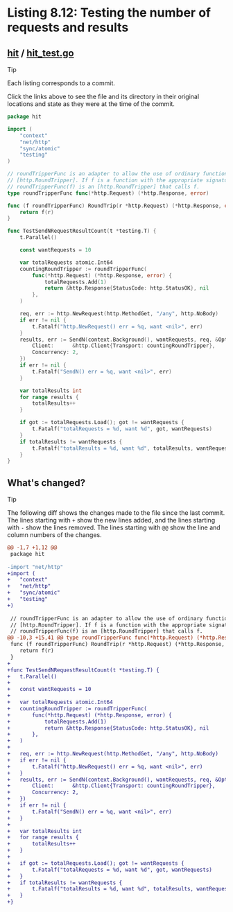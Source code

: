 # Listing 8.12: Testing the number of requests and results

## [hit](https://github.com/inancgumus/gobyexample/blob/5b79521ddfae7e173149f23ef86f35a5a30477a7/hit) / [hit_test.go](https://github.com/inancgumus/gobyexample/blob/5b79521ddfae7e173149f23ef86f35a5a30477a7/hit/hit_test.go)

> [!TIP]
> Each listing corresponds to a commit.
>
> Click the links above to see the file and its directory in their original locations and state as they were at the time of the commit.

```go
package hit

import (
	"context"
	"net/http"
	"sync/atomic"
	"testing"
)

// roundTripperFunc is an adapter to allow the use of ordinary functions as an
// [http.RoundTripper]. If f is a function with the appropriate signature,
// roundTripperFunc(f) is an [http.RoundTripper] that calls f.
type roundTripperFunc func(*http.Request) (*http.Response, error)

func (f roundTripperFunc) RoundTrip(r *http.Request) (*http.Response, error) {
	return f(r)
}

func TestSendNRequestResultCount(t *testing.T) {
	t.Parallel()

	const wantRequests = 10

	var totalRequests atomic.Int64
	countingRoundTripper := roundTripperFunc(
		func(*http.Request) (*http.Response, error) {
			totalRequests.Add(1)
			return &http.Response{StatusCode: http.StatusOK}, nil
		},
	)

	req, err := http.NewRequest(http.MethodGet, "/any", http.NoBody)
	if err != nil {
		t.Fatalf("http.NewRequest() err = %q, want <nil>", err)
	}
	results, err := SendN(context.Background(), wantRequests, req, &Options{
		Client:      &http.Client{Transport: countingRoundTripper},
		Concurrency: 2,
	})
	if err != nil {
		t.Fatalf("SendN() err = %q, want <nil>", err)
	}

	var totalResults int
	for range results {
		totalResults++
	}

	if got := totalRequests.Load(); got != wantRequests {
		t.Fatalf("totalRequests = %d, want %d", got, wantRequests)
	}
	if totalResults != wantRequests {
		t.Fatalf("totalResults = %d, want %d", totalResults, wantRequests)
	}
}
```

## What's changed?

> [!TIP]
> The following diff shows the changes made to the file since the last commit.
> The lines starting with `+` show the new lines added, and the lines starting with `-` show the lines removed.
> The lines starting with `@@` show the line and column numbers of the changes.

```diff
@@ -1,7 +1,12 @@
 package hit
 
-import "net/http"
+import (
+	"context"
+	"net/http"
+	"sync/atomic"
+	"testing"
+)
 
 // roundTripperFunc is an adapter to allow the use of ordinary functions as an
 // [http.RoundTripper]. If f is a function with the appropriate signature,
 // roundTripperFunc(f) is an [http.RoundTripper] that calls f.
@@ -10,3 +15,41 @@ type roundTripperFunc func(*http.Request) (*http.Response, error)
 func (f roundTripperFunc) RoundTrip(r *http.Request) (*http.Response, error) {
 	return f(r)
 }
+
+func TestSendNRequestResultCount(t *testing.T) {
+	t.Parallel()
+
+	const wantRequests = 10
+
+	var totalRequests atomic.Int64
+	countingRoundTripper := roundTripperFunc(
+		func(*http.Request) (*http.Response, error) {
+			totalRequests.Add(1)
+			return &http.Response{StatusCode: http.StatusOK}, nil
+		},
+	)
+
+	req, err := http.NewRequest(http.MethodGet, "/any", http.NoBody)
+	if err != nil {
+		t.Fatalf("http.NewRequest() err = %q, want <nil>", err)
+	}
+	results, err := SendN(context.Background(), wantRequests, req, &Options{
+		Client:      &http.Client{Transport: countingRoundTripper},
+		Concurrency: 2,
+	})
+	if err != nil {
+		t.Fatalf("SendN() err = %q, want <nil>", err)
+	}
+
+	var totalResults int
+	for range results {
+		totalResults++
+	}
+
+	if got := totalRequests.Load(); got != wantRequests {
+		t.Fatalf("totalRequests = %d, want %d", got, wantRequests)
+	}
+	if totalResults != wantRequests {
+		t.Fatalf("totalResults = %d, want %d", totalResults, wantRequests)
+	}
+}
```

